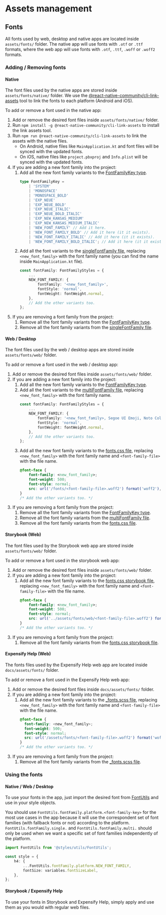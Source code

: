 # Assets management

## Fonts

All fonts used by web, desktop and native apps are located inside `assets/fonts/` folder. The native app will use fonts with `.otf` or `.ttf` formats, where the web app will use fonts with `.otf`, `.ttf`, `.woff` or `.woff2` formats.

### Adding / Removing fonts

#### Native

The font files used by the native apps are stored inside `assets/fonts/native/` folder. We use the [@react-native-community/cli-link-assets](https://github.com/react-native-community/cli/tree/main/packages/cli-link-assets) tool to link the fonts to each platform (Android and iOS).

To add or remove a font used in the native app:

1. Add or remove the desired font files inside `assets/fonts/native/` folder.
2. Run `npm install -g @react-native-community/cli-link-assets` to install the link assets tool.
3. Run `npm run @react-native-community/cli-link-assets` to link the assets with the native files.
   * On Android, native files like `MainApplication.kt` and font files will be synced with the updated fonts.
   * On iOS, native files like `project.pbxproj` and `Info.plist` will be synced with the updated fonts.
4. If you are adding a new font family into the project:
   1. Add all the new font family variants to the [FontFamilyKey type](https://github.com/Expensify/App/blob/main/src/styles/utils/FontUtils/fontFamily/types.ts).
      ```ts
      type FontFamilyKey =
          | 'SYSTEM'
          | 'MONOSPACE'
          | 'MONOSPACE_BOLD'
          | 'EXP_NEUE'
          | 'EXP_NEUE_BOLD'
          | 'EXP_NEUE_ITALIC'
          | 'EXP_NEUE_BOLD_ITALIC'
          | 'EXP_NEW_KANSAS_MEDIUM'
          | 'EXP_NEW_KANSAS_MEDIUM_ITALIC'
          | 'NEW_FONT_FAMILY' // Add it here.
          | 'NEW_FONT_FAMILY_BOLD' // Add it here (it it exists).
          | 'NEW_FONT_FAMILY_ITALIC' // Add it here (it it exists).
          | 'NEW_FONT_FAMILY_BOLD_ITALIC'; // Add it here (it it exists).
      ```
   2. Add all the font variants to the [singleFontFamily file](https://github.com/Expensify/App/blob/main/src/styles/utils/FontUtils/fontFamily/singleFontFamily/index.ts), replacing `<new_font_family>` with the font family name (you can find the name inside `MainApplication.kt` file).
      ```ts
      const fontFamily: FontFamilyStyles = {
          ...
          NEW_FONT_FAMILY: {
              fontFamily: '<new_font_family>',
              fontStyle: 'normal',
              fontWeight: fontWeight.normal,
          },
          // Add the other variants too.
      };
      ```
5. If you are removing a font family from the project:
   1. Remove all the font family variants from the [FontFamilyKey type](https://github.com/Expensify/App/blob/main/src/styles/utils/FontUtils/fontFamily/types.ts).
   2. Remove all the font family variants from the [singleFontFamily file](https://github.com/Expensify/App/blob/main/src/styles/utils/FontUtils/fontFamily/singleFontFamily/index.ts).

#### Web / Desktop

The font files used by the web / desktop apps are stored inside `assets/fonts/web/` folder.

To add or remove a font used in the web / desktop app:

1. Add or remove the desired font files inside `assets/fonts/web/` folder.
2. If you are adding a new font family into the project:
   1. Add all the new font family variants to the [FontFamilyKey type](https://github.com/Expensify/App/blob/main/src/styles/utils/FontUtils/fontFamily/types.ts).
   2. Add all the font variants to the [multiFontFamily file](https://github.com/Expensify/App/blob/main/src/styles/utils/FontUtils/fontFamily/multiFontFamily/index.ts), replacing `<new_font_family>` with the font family name.
      ```ts
      const fontFamily: FontFamilyStyles = {
          ...
          NEW_FONT_FAMILY: {
              fontFamily: '<new_font_family>, Segoe UI Emoji, Noto Color Emoji',
              fontStyle: 'normal',
              fontWeight: fontWeight.normal,
          },
          // Add the other variants too.
      };
      ```
   3. Add all the new font family variants to the [fonts.css file](https://github.com/Expensify/App/blob/main/assets/css/fonts.css), replacing `<new_font_family>` with the font family name and `<font-family-file>` with the file name.
      ```css
      @font-face {
          font-family: <new_font_family>;
          font-weight: 500;
          font-style: normal;
          src: url('/fonts/<font-family-file>.woff2') format('woff2'),  url('/fonts/<font-family-file>.woff') format('woff');
      }
      /* Add the other variants too. */
      ```
3. If you are removing a font family from the project:
   1. Remove all the font family variants from the [FontFamilyKey type](https://github.com/Expensify/App/blob/main/src/styles/utils/FontUtils/fontFamily/types.ts).
   2. Remove all the font family variants from the [multiFontFamily file](https://github.com/Expensify/App/blob/main/src/styles/utils/FontUtils/fontFamily/multiFontFamily/index.ts).
   3. Remove all the font family variants from the [fonts.css file](https://github.com/Expensify/App/blob/main/assets/css/fonts.css).

#### Storybook (Web)

The font files used by the Storybook web app are stored inside `assets/fonts/web/` folder.

To add or remove a font used in the storybook web app:

1. Add or remove the desired font files inside `assets/fonts/web/` folder.
2. If you are adding a new font family into the project:
   1. Add all the new font family variants to the [fonts.css storybook file](https://github.com/Expensify/App/blob/main/.storybook/fonts.css), replacing `<new_font_family>` with the font family name and `<font-family-file>` with the file name.
      ```css
      @font-face {
          font-family: <new_font_family>;
          font-weight: 500;
          font-style: normal;
          src: url('../assets/fonts/web/<font-family-file>.woff2') format('woff2'),  url('../assets/fonts/web/<font-family-file>.woff') format('woff');
      }
      /* Add the other variants too. */
      ```
3. If you are removing a font family from the project:
   1. Remove all the font family variants from the [fonts.css storybook file](https://github.com/Expensify/App/blob/main/.storybook/fonts.css).

#### Expensify Help (Web)

The fonts files used by the Expensify Help web app are located inside `docs/assets/fonts/` folder.

To add or remove a font used in the Expensify Help web app:

1. Add or remove the desired font files inside `docs/assets/fonts/` folder.
2. If you are adding a new font family into the project:
   1. Add all the new font family variants to the [_fonts.scss file](https://github.com/Expensify/App/blob/main/docs/_sass/_fonts.scss), replacing `<new_font_family>` with the font family name and `<font-family-file>` with the file name.
      ```scss
      @font-face {
        font-family: <new_font_family>;
        font-weight: 500;
        font-style: normal;
        src: url('/assets/fonts/<font-family-file>.woff2') format('woff2'), url('/assets/fonts/<font-family-file>.woff') format('woff');
      }
      /* Add the other variants too. */
      ```
3. If you are removing a font family from the project:
   1. Remove all the font family variants from the [_fonts.scss file](https://github.com/Expensify/App/blob/main/docs/_sass/_fonts.scss).

### Using the fonts

#### Native / Web / Desktop

To use your fonts in the app, just import the desired font from [FontUtils](https://github.com/Expensify/App/blob/main/src/styles/utils/FontUtils/index.ts) and use in your style objects.

You should use `FontUtils.fontFamily.platform.<font-family-key>` for the most use cases in the app because it will use the correspondent set of font families (with fallback fonts or not) according to the platform. `FontUtils.fontFamily.single.` and `FontUtils.fontFamily.multi.` should only be used when we want a specific set of font families independently of the platform.

```ts
import FontUtils from '@styles/utils/FontUtils';

const style = {
    h4: {
        ...FontUtils.fontFamily.platform.NEW_FONT_FAMILY,
        fontSize: variables.fontSizeLabel,
    },
};
```

#### Storybook / Expensify Help

To use your fonts in Storybook and Expensify Help, simply apply and use them as you would with regular web files.
